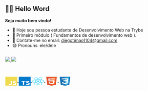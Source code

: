 ## 🧑‍💻 Hello Word

**Seja muito bem vindo!** 

- 🔭 Hoje sou pessoa estudante de Desenvolvimento Web na Trybe
- 🌱 Primeiro módulo ( Fundamentos de desenvolvimento web ).
- 💬 Contate-me no email: diegotimao1104@gmail.com
- 😄 Pronouns: ele/dele

##

<div>
  <a href="diegotimao">
  <img height="155em" src="https://github-readme-stats.vercel.app/api?username=diegotimao&show_icons=true&theme=buefy&include_all_commits=true&count_private=true"/>
  <img height="155em" src="https://github-readme-stats.vercel.app/api/top-langs/?username=diegotimao&layout=compact&langs_count=16&theme=buefy"/>
</div>
  
 ##
  
    
<div style="display: inline_block"><br>
  <img align="center" alt="Rafa-Js" height="30" width="40" src="https://raw.githubusercontent.com/devicons/devicon/master/icons/javascript/javascript-plain.svg">
  <img align="center" alt="Rafa-Ts" height="30" width="40" src="https://raw.githubusercontent.com/devicons/devicon/master/icons/typescript/typescript-plain.svg">
  <img align="center" alt="Rafa-React" height="30" width="40" src="https://raw.githubusercontent.com/devicons/devicon/master/icons/react/react-original.svg">
  <img align="center" alt="Rafa-HTML" height="30" width="40" src="https://raw.githubusercontent.com/devicons/devicon/master/icons/html5/html5-original.svg">
  <img align="center" alt="Rafa-CSS" height="30" width="40" src="https://raw.githubusercontent.com/devicons/devicon/master/icons/css3/css3-original.svg">
</div>
